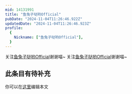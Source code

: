 ```yaml
---
mid: 14131991
title: "鱼兔子哒哟Official"
pubDate: "2024-11-04T11:26:46.922Z"
updatedDate: "2024-11-04T11:26:46.923Z"
profile:
  {
    Nickname: ["鱼兔子哒哟Official"],
  }
---
```


关注[鱼兔子哒哟Official](https://space.bilibili.com/14131991)谢谢喵~ 关注[鱼兔子哒哟Official](https://space.bilibili.com/14131991)谢谢喵~

## 此条目有待补充
你可以在[这里](https://github.com/Yuhanawa/VTuber.ICU/edit/master/src/content/v/鱼兔子哒哟Official/index.md)编辑本文
